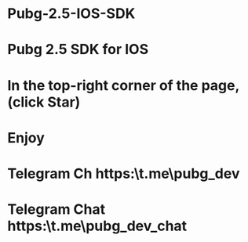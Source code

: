 # Pubg-2.5-IOS-SDK
# Pubg 2.5 SDK for IOS
# In the top-right corner of the page, (click Star)
# Enjoy 
# Telegram Ch https:\\t.me\pubg_dev
# Telegram Chat https:\\t.me\pubg_dev_chat
